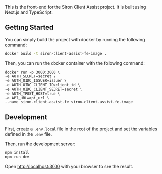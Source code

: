 This is the front-end for the Siron Client Assist project. It is built using Next.js and TypeScript.

## Getting Started

You can simply build the project with docker by running the following command:

```bash
docker build -t siron-client-assist-fe-image .
```

Then, you can run the docker container with the following command:
```
docker run -p 3000:3000 \
-e AUTH_SECRET=secret \
-e AUTH_OIDC_ISSUER=issuer \
-e AUTH_OIDC_CLIENT_ID=client_id \
-e AUTH_OIDC_CLIENT_SECRET=secret \
-e AUTH_TRUST_HOST=true \
-e API_URL=api_url \
--name siron-client-assist-fe siron-client-assist-fe-image
```

## Development

First, create a `.env.local` file in the root of the project and set the variables defined in the `.env` file.

Then, run the development server:

```bash
npm install
npm run dev
```

Open [http://localhost:3000](http://localhost:3000) with your browser to see the result.
